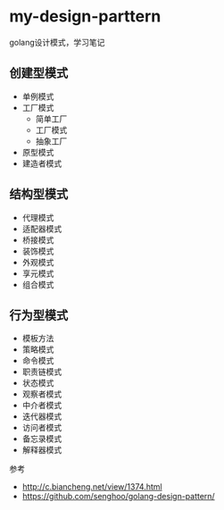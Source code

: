 # my-design-parttern
golang设计模式，学习笔记

## 创建型模式
- 单例模式
- 工厂模式
  - 简单工厂
  - 工厂模式
  - 抽象工厂
- 原型模式
- 建造者模式
## 结构型模式
- 代理模式
- 适配器模式
- 桥接模式
- 装饰模式
- 外观模式
- 享元模式
- 组合模式
## 行为型模式
- 模板方法
- 策略模式
- 命令模式
- 职责链模式
- 状态模式
- 观察者模式
- 中介者模式
- 迭代器模式
- 访问者模式
- 备忘录模式
- 解释器模式

参考
- http://c.biancheng.net/view/1374.html
- https://github.com/senghoo/golang-design-pattern/
